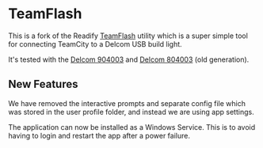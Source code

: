 # TeamFlash

This is a fork of the Readify [TeamFlash](https://github.com/Readify/TeamFlash) utility which is a super simple tool for connecting TeamCity to a Delcom USB build light.

It's tested with the [Delcom 904003](http://www.delcomproducts.com/productdetails.asp?productnum=904003) and [Delcom 804003](http://www.delcomproducts.com/productdetails.asp?productnum=804003) (old generation).

## New Features
We have removed the interactive prompts and separate config file which was stored in the user profile folder, and instead we are using app settings.

The application can now be installed as a Windows Service. This is to avoid having to login and restart the app after a power failure.
